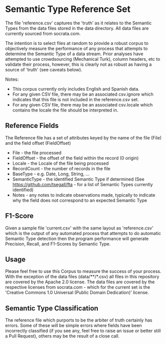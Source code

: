 # Semantic Type Reference Set #

The file 'reference.csv' captures the 'truth' as it relates to the Semantic Types from the data files stored in the data directory.
All data files are currently sourced from socrata.com.

The intention is to select files at random to provide a robust corpus to objectively measure the performance of any process that attempts to determine
the Semantic Type of a data stream.  Prior analyses have attempted to use crowdsourcing (Mechanical Turk), column headers, etc to validate their process, however, this is clearly not as robust as having a source of 'truth' (see caveats below).

Notes:
 * This corpus currently only includes English and Spanish data.
 * For any given CSV file, there may be an associated csv.ignore which indicates that this file is not included in the reference.csv set.
 * For any given CSV file, there may be an associated csv.locale which contains the locale the file should be interpreted in.

## Reference Fields  ##

The Reference file has a set of attributes keyed by the name of the file (File) and the field offset (FieldOffset)
 * File - the file processed
 * FieldOffset - the offset of the field within the record (0 origin)
 * Locale - the Locale of the file being processed
 * RecordCount - the number of records in the file
 * BaseType - e.g. Date, Long, String, ... 
 * SemanticType - the identified Semantic Type if determined (See https://github.com/tsegall/fta - for a list of Semantic Types currently identified)
 * Notes - any notes to indicate observations made, typically to indicate why the field does not correspond to an expected Semantic Type

## F1-Score ##

Given a sample file 'current.csv' with the same layout as 'reference.csv' which is the output of any automated process that attempts to do automatic Semantic Type detection then the program performance will generate Precision, Recall, and F1-Scores by Semantic Type.

## Usage ##

Please feel free to use this Corpus to measure the success of your process.  With the exception of the data files (data/**/*.csv) all files in this repository are covered by the Apache 2.0 license.  The data files are covered by the respective licenses from socrata.com - which for the current set is the 'Creative Commons 1.0 Universal (Public Domain Dedication)' license.

## Semantic Type Classification ##

The reference file which purports to be the arbiter of truth certainly has errors.  Some of these will be simple errors where fields have been incorrectly classified (if you see any,
feel free to raise an issue or better still a Pull Request), others may be the result of a close call.
